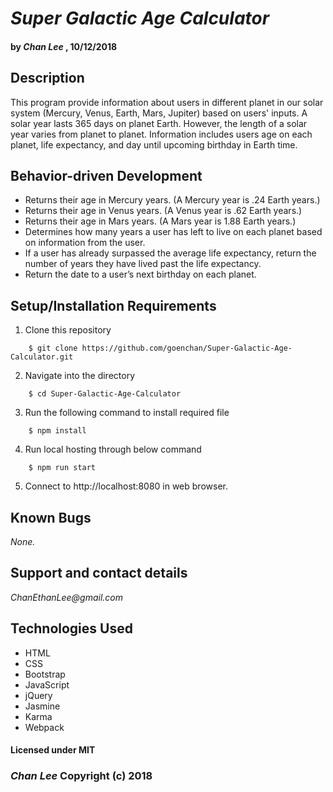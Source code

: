 # _Super Galactic Age Calculator_

#### by _Chan Lee_ , 10/12/2018

## Description

This program provide information about users in different planet in our solar system (Mercury, Venus, Earth, Mars, Jupiter) based on users' inputs. A solar year lasts 365 days on planet Earth. However, the length of a solar year varies from planet to planet. Information includes users age on each planet, life expectancy, and day until upcoming birthday in Earth time.

## Behavior-driven Development

* Returns their age in Mercury years. (A Mercury year is .24 Earth years.)
* Returns their age in Venus years. (A Venus year is .62 Earth years.)
* Returns their age in Mars years. (A Mars year is 1.88 Earth years.)
* Determines how many years a user has left to live on each planet based on information from the user.
* If a user has already surpassed the average life expectancy, return the number of years they have lived past the life expectancy.
* Return the date to a user’s next birthday on each planet.

## Setup/Installation Requirements

1. Clone this repository
```
    $ git clone https://github.com/goenchan/Super-Galactic-Age-Calculator.git
```
2. Navigate into the directory
```
    $ cd Super-Galactic-Age-Calculator
```
3. Run the following command to install required file
```
    $ npm install
```
4. Run local hosting through below command
```
    $ npm run start
```
5. Connect to http://localhost:8080 in web browser.


## Known Bugs

*None.*


## Support and contact details

_ChanEthanLee@gmail.com_

## Technologies Used

* HTML
* CSS
* Bootstrap
* JavaScript
* jQuery
* Jasmine
* Karma
* Webpack

#### Licensed under MIT

### _Chan Lee_ Copyright (c) 2018
